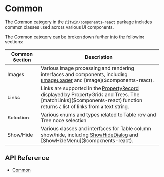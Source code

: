 # Common

The [Common]($components-react:Common) category in the `@itwin/components-react` package includes
common classes used across various UI components.

The Common category can be broken down further into the following sections:

|Common Section|Description
|-----|-----
|Images|Various image processing and rendering interfaces and components, including [IImageLoader]($components-react) and [Image]($components-react).
|Links|Links are supported in the [PropertyRecord]($appui-abstract) displayed by PropertyGrids and Trees. The [matchLinks]($components-react) function returns a list of links from a text string.
|Selection|Various enums and types related to Table row and Tree node selection
|Show/Hide| Various classes and interfaces for Table column show/hide, including [ShowHideDialog]($components-react) and [ShowHideMenu]($components-react).

## API Reference

- [Common]($components-react:Common)
